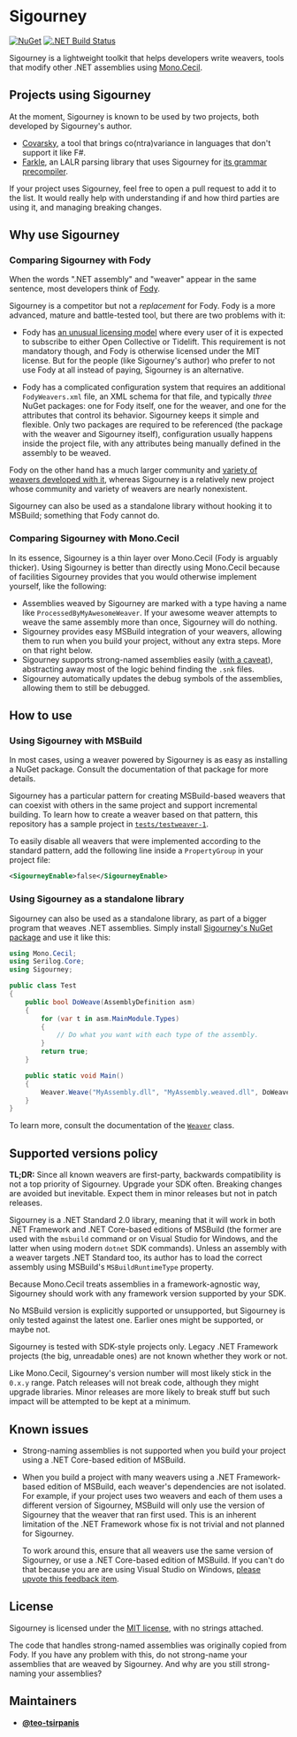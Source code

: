 # Sigourney

[![NuGet](https://img.shields.io/nuget/v/Sigourney)][nuget]
[![.NET Build Status](https://img.shields.io/appveyor/ci/teo-tsirpanis/Sigourney/master.svg)][sigourney]

Sigourney is a lightweight toolkit that helps developers write weavers, tools that modify other .NET assemblies using [Mono.Cecil][cecil].

## Projects using Sigourney

At the moment, Sigourney is known to be used by two projects, both developed by Sigourney's author.

* [Covarsky][covarsky], a tool that brings co(ntra)variance in languages that don't support it like F#.
* [Farkle][farkle], an LALR parsing library that uses Sigourney for [its grammar precompiler][farkle-precompiler].

If your project uses Sigourney, feel free to open a pull request to add it to the list. It would really help with understanding if and how third parties are using it, and managing breaking changes.

## Why use Sigourney

### Comparing Sigourney with Fody

When the words ".NET assembly" and "weaver" appear in the same sentence, most developers think of [Fody][fody].

Sigourney is a competitor but not a _replacement_ for Fody. Fody is a more advanced, mature and battle-tested tool, but there are two problems with it:

* Fody has [an unusual licensing model][fody-licensing] where every user of it is expected to subscribe to either Open Collective or Tidelift. This requirement is not mandatory though, and Fody is otherwise licensed under the MIT license. But for the people (like Sigourney's author) who prefer to not use Fody at all instead of paying, Sigourney is an alternative.

* Fody has a complicated configuration system that requires an additional `FodyWeavers.xml` file, an XML schema for that file, and typically _three_ NuGet packages: one for Fody itself, one for the weaver, and one for the attributes that control its behavior. Sigourney keeps it simple and flexible. Only two packages are required to be referenced (the package with the weaver and Sigourney itself), configuration usually happens inside the project file, with any attributes being manually defined in the assembly to be weaved.

Fody on the other hand has a much larger community and [variety of weavers developed with it][fody-weavers], whereas Sigourney is a relatively new project whose community and variety of weavers are nearly nonexistent.

Sigourney can also be used as a standalone library without hooking it to MSBuild; something that Fody cannot do.

### Comparing Sigourney with Mono.Cecil

In its essence, Sigourney is a thin layer over Mono.Cecil (Fody is arguably thicker). Using Sigourney is better than directly using Mono.Cecil because of facilities Sigourney provides that you would otherwise implement yourself, like the following:

* Assemblies weaved by Sigourney are marked with a type having a name like `ProcessedByMyAwesomeWeaver`. If your awesome weaver attempts to weave the same assembly more than once, Sigourney will do nothing.
* Sigourney provides easy MSBuild integration of your weavers, allowing them to run when you build your project, without any extra steps. More on that right below.
* Sigourney supports strong-named assemblies easily ([with a caveat](#known-issues)), abstracting away most of the logic behind finding the `.snk` files.
* Sigourney automatically updates the debug symbols of the assemblies, allowing them to still be debugged.

## How to use

### Using Sigourney with MSBuild

In most cases, using a weaver powered by Sigourney is as easy as installing a NuGet package. Consult the documentation of that package for more details.

Sigourney has a particular pattern for creating MSBuild-based weavers that can coexist with others in the same project and support incremental building. To learn how to create a weaver based on that pattern, this repository has a sample project in [`tests/testweaver-1`][testweaver1].

To easily disable all weavers that were implemented according to the standard pattern, add the following line inside a `PropertyGroup` in your project file:

```xml
<SigourneyEnable>false</SigourneyEnable>
```

### Using Sigourney as a standalone library

Sigourney can also be used as a standalone library, as part of a bigger program that weaves .NET assemblies. Simply install [Sigourney's NuGet package][nuget] and use it like this:

```csharp
using Mono.Cecil;
using Serilog.Core;
using Sigourney;

public class Test
{
    public bool DoWeave(AssemblyDefinition asm)
    {
        for (var t in asm.MainModule.Types)
        {
            // Do what you want with each type of the assembly.
        }
        return true;
    }

    public static void Main()
    {
        Weaver.Weave("MyAssembly.dll", "MyAssembly.weaved.dll", DoWeave, Logger.None, null, "MyAwesomeWeaver");
    }
}
```

To learn more, consult the documentation of the [`Weaver`][weaver-class] class.

## Supported versions policy

__TL;DR:__ Since all known weavers are first-party, backwards compatibility is not a top priority of Sigourney. Upgrade your SDK often. Breaking changes are avoided but inevitable. Expect them in minor releases but not in patch releases.

Sigourney is a .NET Standard 2.0 library, meaning that it will work in both .NET Framework and .NET Core-based editions of MSBuild (the former are used with the `msbuild` command or on Visual Studio for Windows, and the latter when using modern `dotnet` SDK commands). Unless an assembly with a weaver targets .NET Standard too, its author has to load the correct assembly using MSBuild's `MSBuildRuntimeType` property.

Because Mono.Cecil treats assemblies in a framework-agnostic way, Sigourney should work with any framework version supported by your SDK.

No MSBuild version is explicitly supported or unsupported, but Sigourney is only tested against the latest one. Earlier ones might be supported, or maybe not.

Sigourney is tested with SDK-style projects only. Legacy .NET Framework projects (the big, unreadable ones) are not known whether they work or not.

Like Mono.Cecil, Sigourney's version number will most likely stick in the `0.x.y` range. Patch releases will not break code, although they might upgrade libraries. Minor releases are more likely to break stuff but such impact will be attempted to be kept at a minimum.

## Known issues

* Strong-naming assemblies is not supported when you build your project using a .NET Core-based edition of MSBuild.

*
    When you build a project with many weavers using a .NET Framework-based edition of MSBuild, each weaver's dependencies are not isolated. For example, if your project uses two weavers and each of them uses a different version of Sigourney, MSBuild will only use the version of Sigourney that the weaver that ran first used. This is an inherent limitation of the .NET Framework whose fix is not trivial and not planned for Sigourney.

    To work around this, ensure that all weavers use the same version of Sigourney, or use a .NET Core-based edition of MSBuild. If you can't do that because you are are using Visual Studio on Windows, [please upvote this feedback item](https://developercommunity.visualstudio.com/t/Allow-building-SDK-style-projects-with-t/1331985).

## License

Sigourney is licensed under the [MIT license][mit], with no strings attached.

The code that handles strong-named assemblies was originally copied from Fody. If you have any problem with this, do not strong-name your assemblies that are weaved by Sigourney. And why are you still strong-naming your assemblies?

## Maintainers

* [__@teo-tsirpanis__](https://github.com/teo-tsirpanis)

[nuget]: https://nuget.org/packages/Sigourney
[sigourney]: https://ci.appveyor.com/project/teo-tsirpanis/sigourney
[cecil]: https://github.com/jbevain/cecil
[farkle]: https://github.com/teo-tsirpanis/Farkle
[farkle-precompiler]: https://teo-tsirpanis.github.io/Farkle/the-precompiler.html
[covarsky]: https://github.com/teo-tsirpanis/Covarsky
[fody]: https://github.com/Fody/Fody
[fody-licensing]: https://github.com/Fody/Home/blob/master/pages/licensing-patron-faq.md
[fody-weavers]: https://github.com/Fody/Home/blob/master/pages/addins.md
[testweaver1]: https://github.com/teo-tsirpanis/Sigourney/tree/master/tests/testweaver-1
[weaver-class]: https://github.com/teo-tsirpanis/Sigourney/tree/master/src/Sigourney/Weaver.cs
[mit]: https://opensource.org/licenses/MIT
